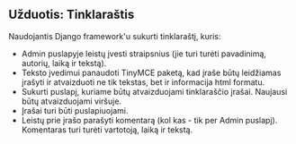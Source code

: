 ## Užduotis: Tinklaraštis

Naudojantis Django framework'u sukurti tinklaraštį, kuris:
* Admin puslapyje leistų įvesti straipsnius (jie turi turėti pavadinimą, autorių, laiką ir tekstą).
* Teksto įvedimui panaudoti TinyMCE paketą, kad įraše būtų leidžiamas įrašyti ir atvaizduoti ne tik tekstas, bet ir  informacija html formatu.
* Sukurti puslapį, kuriame būtų atvaizduojami tinklaraščio įrašai. Naujausi būtų atvaizduojami viršuje. 
* Įrašai turi būti puslapiuojami.
* Leistų prie įrašo parašyti komentarą (kol kas - tik per Admin puslapį). Komentaras turi turėti vartotoją, laiką ir tekstą.